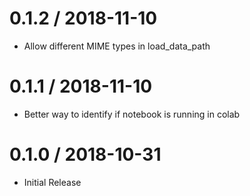 
# 0.1.2 / 2018-11-10

  * Allow different MIME types in load_data_path

# 0.1.1 / 2018-11-10

  * Better way to identify if notebook is running in colab

# 0.1.0 / 2018-10-31

  * Initial Release
